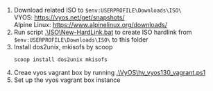 1. Download related ISO to `$env:USERPROFILE\Downloads\ISO\`  
   VYOS: https://vyos.net/get/snapshots/  
   Alpine Linux: https://www.alpinelinux.org/downloads/
2. Run script [.\ISO\New-HardLink.bat](ISO/New-HardLink.bat) to create ISO hardlink from `$env:USERPROFILE\Downloads\ISO\` to this folder
3. Install dos2unix, mkisofs
   by scoop
   ```
   scoop install dos2unix mkisofs
   ```
4. Creae vyos vagrant box by running [.\VyOS\hv_vyos130_vagrant.ps1](VyOS/hv_vyos130_vagrant.ps1)
5. Set up the vyos vagrant box instance
